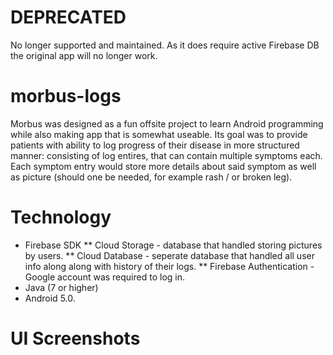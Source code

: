 # DEPRECATED
No longer supported and maintained. As it does require active Firebase DB the original app will no longer work. 

# morbus-logs
Morbus was designed as a fun offsite project to learn Android programming while also making app that is somewhat useable. 
Its goal was to provide patients with ability to log progress of their disease in more structured manner: consisting of log entires, that can contain multiple symptoms each.
Each symptom entry would store more details about said symptom as well as picture (should one be needed, for example rash / or broken leg).

# Technology
* Firebase SDK
  ** Cloud Storage - database that handled storing pictures by users.
  ** Cloud Database - seperate database that handled all user info along along with history of their logs.
  ** Firebase Authentication - Google account was required to log in.
* Java (7 or higher)
* Android 5.0.

# UI Screenshots

